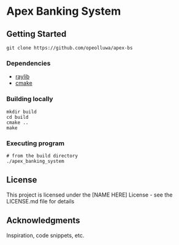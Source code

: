 # Apex Banking System

## Getting Started

```shell
git clone https://github.com/opeolluwa/apex-bs
```

### Dependencies

- [raylib](https://github.com/raysan5/raylib)
- [cmake](https://cmake.org/)

### Building locally

```shell
mkdir build
cd build 
cmake .. 
make 
```

### Executing program
```shell
# from the build directory
./apex_banking_system

```

## License

This project is licensed under the [NAME HERE] License - see the LICENSE.md file for details

## Acknowledgments

Inspiration, code snippets, etc.
        